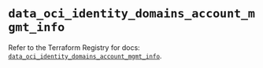 # `data_oci_identity_domains_account_mgmt_info`

Refer to the Terraform Registry for docs: [`data_oci_identity_domains_account_mgmt_info`](https://registry.terraform.io/providers/oracle/oci/6.18.0/docs/data-sources/identity_domains_account_mgmt_info).
